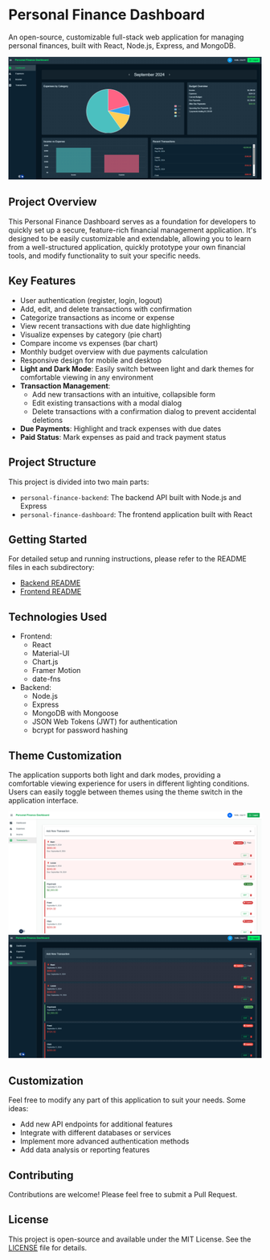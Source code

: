 # Personal Finance Dashboard

An open-source, customizable full-stack web application for managing personal finances, built with React, Node.js, Express, and MongoDB.

![Dashboard Preview](./dashboard-preview.png)

## Project Overview

This Personal Finance Dashboard serves as a foundation for developers to quickly set up a secure, feature-rich financial management application. It's designed to be easily customizable and extendable, allowing you to learn from a well-structured application, quickly prototype your own financial tools, and modify functionality to suit your specific needs.

## Key Features

- User authentication (register, login, logout)
- Add, edit, and delete transactions with confirmation
- Categorize transactions as income or expense
- View recent transactions with due date highlighting
- Visualize expenses by category (pie chart)
- Compare income vs expenses (bar chart)
- Monthly budget overview with due payments calculation
- Responsive design for mobile and desktop
- **Light and Dark Mode**: Easily switch between light and dark themes for comfortable viewing in any environment
- **Transaction Management**:
  - Add new transactions with an intuitive, collapsible form
  - Edit existing transactions with a modal dialog
  - Delete transactions with a confirmation dialog to prevent accidental deletions
- **Due Payments**: Highlight and track expenses with due dates
- **Paid Status**: Mark expenses as paid and track payment status

## Project Structure

This project is divided into two main parts:

- `personal-finance-backend`: The backend API built with Node.js and Express
- `personal-finance-dashboard`: The frontend application built with React

## Getting Started

For detailed setup and running instructions, please refer to the README files in each subdirectory:

- [Backend README](./personal-finance-backend/README.md)
- [Frontend README](./personal-finance-dashboard/README.md)

## Technologies Used

- Frontend:
  - React
  - Material-UI
  - Chart.js
  - Framer Motion
  - date-fns
- Backend:
  - Node.js
  - Express
  - MongoDB with Mongoose
  - JSON Web Tokens (JWT) for authentication
  - bcrypt for password hashing

## Theme Customization

The application supports both light and dark modes, providing a comfortable viewing experience for users in different lighting conditions. Users can easily toggle between themes using the theme switch in the application interface.

![Light Mode](./light-mode.png) ![Dark Mode](./dark-mode.png)

## Customization

Feel free to modify any part of this application to suit your needs. Some ideas:

- Add new API endpoints for additional features
- Integrate with different databases or services
- Implement more advanced authentication methods
- Add data analysis or reporting features

## Contributing

Contributions are welcome! Please feel free to submit a Pull Request.

## License

This project is open-source and available under the MIT License. See the [LICENSE](./LICENSE) file for details.
